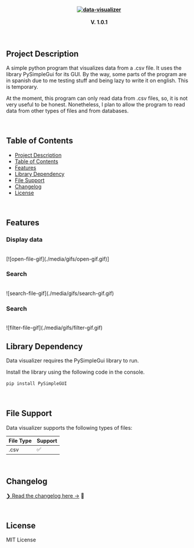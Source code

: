 <h4 align='center'>
    <a href="https://github.com/AsleyR/data_visualizer">
        <img src="https://github.com/AsleyR/data_visualizer/blob/bug-fixing/media/images/data_visualizer_title.png"
        alt="data-visualizer"/>
    </a>
    <br>
    <br>
    V. 1.0.1
</h4>

<br>

## Project Description
A simple python program that visualizes data from a .csv file. It uses the library PySimpleGui for its GUI. By the way, some parts of the program are in spanish due to me testing stuff and being lazy to write it on english. This is temporary.

At the moment, this program can only read data from .csv files, so, it is not very useful to be honest. Nonetheless, I plan to allow the program to read data from other types of files and from databases.

<br>

## Table of Contents

- [Project Description](#project-description)
- [Table of Contents](#table-of-contents)
- [Features](#features)
- [Library Dependency](#library-dependency)
- [File Support](#file-support)
- [Changelog](#changelog)
- [License](#license)

<br>

## Features

<h3>Display data</h3>
<br>
[![open-file-gif](./media/gifs/open-gif.gif)]
<br>

<h3>Search</h3>
<br>
![search-file-gif](./media/gifs/search-gif.gif)
<br>

<h3>Search</h3>
<br>
![filter-file-gif](./media/gifs/filter-gif.gif)
<br>

## Library Dependency

Data visualizer requires the PySimpleGui library to run.

Install the library using the following code in the console.

```sh
pip install PySimpleGUI
```

<br>

## File Support

Data visualizer supports the following types of files:

| File Type | Support |
| --------- | ------- |
| .csv | ✅ |

<br>

## Changelog

[❯ Read the changelog here →](changelog.md) 📄

<br>

## License

MIT License
